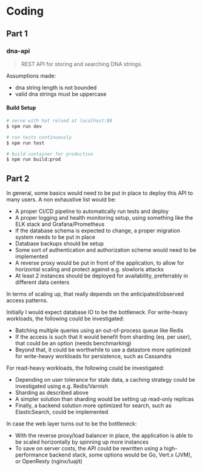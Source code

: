 # Coding

## Part 1

### dna-api

> REST API for storing and searching DNA strings.

Assumptions made:

- dna string length is not bounded
- valid dna strings must be uppercase

#### Build Setup

```bash
# serve with hot reload at localhost:80
$ npm run dev

# run tests continuously
$ npm run test

# build container for production
$ npm run build:prod
```

## Part 2

In general, some basics would need to be put in place to deploy this API
to many users.
A non exhaustive list would be:

- A proper CI/CD pipeline to automatically run tests and deploy
- A proper logging and health monitoring setup, using something like the ELK stack and Grafana/Prometheus
- If the database schema is expected to change, a proper migration system needs to be put in place
- Database backups should be setup
- Some sort of authentication and authorization scheme would need to be implemented
- A reverse proxy would be put in front of the application, to allow for horizontal scaling and protect against e.g. slowloris attacks
- At least 2 instances should be deployed for availability, preferrably in different data centers

In terms of scaling up, that really depends on the anticipated/observed access patterns.

Initially I would expect database IO to be the bottleneck.
For write-heavy workloads, the following could be investigated:

- Batching multiple queries using an out-of-process queue like Redis
- If the access is such that it would benefit from sharding (eq. per user), that could be an option (needs benchmarking)
- Beyond that, it could be worthwhile to use a datastore more optimized for write-heavy workloads for persistence, such as Cassandra

For read-heavy workloads, the following could be investigated:

- Depending on user tolerance for stale data, a caching strategy could be investigated using e.g. Redis/Varnish
- Sharding as described above
- A simpler solution than sharding would be setting up read-only replicas
- Finally, a backend solution more optimized for search, such as ElasticSearch, could be implemented

In case the web layer turns out to be the bottleneck:

- With the reverse proxy/load balancer in place, the application is able to be scaled horizontally by spinning up more instances
- To save on server costs, the API could be rewritten using a high-performance backend stack, some options would be Go, Vert.x (JVM), or OpenResty (nginx/luajit)
